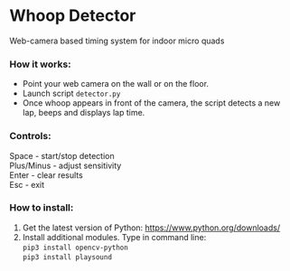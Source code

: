 # Whoop Detector
Web-camera based timing system for indoor micro quads

### How it works:
* Point your web camera on the wall or on the floor.
* Launch script `detector.py`
* Once whoop appears in front of the camera, the script detects a new lap, beeps and displays lap time.

### Controls:
Space - start/stop detection <br>
Plus/Minus - adjust sensitivity <br>
Enter - clear results <br>
Esc - exit

### How to install:
1) Get the latest version of Python: https://www.python.org/downloads/
2) Install additional modules. Type in command line: <br>
`pip3 install opencv-python` <br>
`pip3 install playsound`

